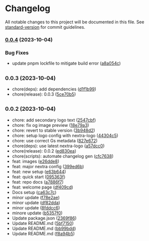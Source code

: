# Changelog

All notable changes to this project will be documented in this file. See [standard-version](https://github.com/conventional-changelog/standard-version) for commit guidelines.

### [0.0.4](https://github.com/GitsecureHQ/gitsecure-docs/compare/v0.0.3...v0.0.4) (2023-10-04)


### Bug Fixes

* update pnpm lockfile to mitigate build error ([a8a054c](https://github.com/GitsecureHQ/gitsecure-docs/commit/a8a054c4d0f6d1c4e35fd77c33d406c410354f21))

## <small>0.0.3 (2023-10-04)</small>

- chore(deps): add dependencies ([d1f1b99](https://github.com/GitsecureHQ/gitsecure-docs/commit/d1f1b99))
- chore(release): 0.0.3 ([5ce70b5](https://github.com/GitsecureHQ/gitsecure-docs/commit/5ce70b5))

## <small>0.0.2 (2023-10-04)</small>

- chore: add secondary logo text ([2547cbf](https://github.com/GitsecureHQ/gitsecure-docs/commit/2547cbf))
- chore: fix og image preview ([18e79a3](https://github.com/GitsecureHQ/gitsecure-docs/commit/18e79a3))
- chore: revert to stable version ([3b948d2](https://github.com/GitsecureHQ/gitsecure-docs/commit/3b948d2))
- chore: setup logo config with nextra-logo ([44304c5](https://github.com/GitsecureHQ/gitsecure-docs/commit/44304c5))
- chore: use correct Gs metadata ([827e672](https://github.com/GitsecureHQ/gitsecure-docs/commit/827e672))
- chore(deps): use latest nextra-logo ([a57dcc0](https://github.com/GitsecureHQ/gitsecure-docs/commit/a57dcc0))
- chore(release): 0.0.2 ([ed830ea](https://github.com/GitsecureHQ/gitsecure-docs/commit/ed830ea))
- chore(scripts): automate changelog gen ([cfc7638](https://github.com/GitsecureHQ/gitsecure-docs/commit/cfc7638))
- feat: images ([e26dde8](https://github.com/GitsecureHQ/gitsecure-docs/commit/e26dde8))
- feat: major nextra config ([399ed6b](https://github.com/GitsecureHQ/gitsecure-docs/commit/399ed6b))
- feat: new setup ([e63b644](https://github.com/GitsecureHQ/gitsecure-docs/commit/e63b644))
- feat: quick start ([095363f](https://github.com/GitsecureHQ/gitsecure-docs/commit/095363f))
- feat: repo docs ([a7886f7](https://github.com/GitsecureHQ/gitsecure-docs/commit/a7886f7))
- feat: welcome page ([df409cd](https://github.com/GitsecureHQ/gitsecure-docs/commit/df409cd))
- Docs setup ([ca63c7c](https://github.com/GitsecureHQ/gitsecure-docs/commit/ca63c7c))
- minor update ([f78e2ae](https://github.com/GitsecureHQ/gitsecure-docs/commit/f78e2ae))
- minor update ([df82dda](https://github.com/GitsecureHQ/gitsecure-docs/commit/df82dda))
- minor update ([8fddcc6](https://github.com/GitsecureHQ/gitsecure-docs/commit/8fddcc6))
- minore update ([b5357f0](https://github.com/GitsecureHQ/gitsecure-docs/commit/b5357f0))
- Update package.json ([2369f86](https://github.com/GitsecureHQ/gitsecure-docs/commit/2369f86))
- Update README.md ([5bf7150](https://github.com/GitsecureHQ/gitsecure-docs/commit/5bf7150))
- Update README.md ([bb99bdd](https://github.com/GitsecureHQ/gitsecure-docs/commit/bb99bdd))
- Update README.md ([f8a94b5](https://github.com/GitsecureHQ/gitsecure-docs/commit/f8a94b5))

